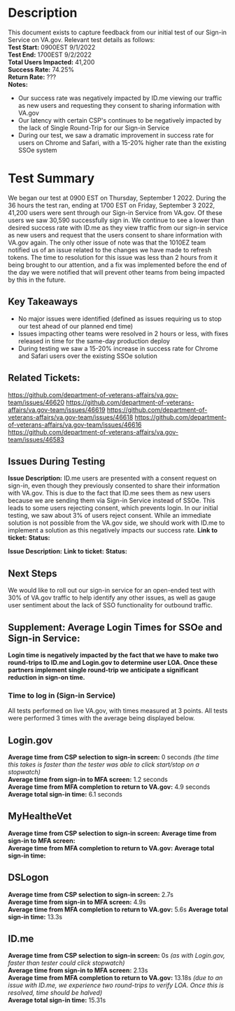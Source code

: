 # Description
This document exists to capture feedback from our initial test of our Sign-in Service on VA.gov. Relevant test details as follows:  
**Test Start:** 0900EST 9/1/2022  
**Test End:**  1700EST 9/2/2022  
**Total Users Impacted:** 41,200   
**Success Rate:** 74.25%    
**Return Rate:** ???  
**Notes:**  
- Our success rate was negatively impacted by ID.me viewing our traffic as new users and requesting they consent to sharing information with VA.gov
- Our latency with certain CSP's continues to be negatively impacted by the lack of Single Round-Trip for our Sign-in Service
- During our test, we saw a dramatic improvement in success rate for users on Chrome and Safari, with a 15-20% higher rate than the existing SSOe system


# Test Summary
We began our test at 0900 EST on Thursday, September 1 2022.  During the 36 hours the test ran, ending at 1700 EST on Friday, September 3 2022, 41,200 users were sent through our Sign-in Service from VA.gov.  Of these users we saw 30,590 successfully sign in.  We continue to see a lower than desired success rate with ID.me as they view traffic from our sign-in service as new users and request that the users consent to share information with VA.gov again.  The only other issue of note was that the 1010EZ team notified us of an issue related to the changes we have made to refresh tokens.  The time to resolution for this issue was less than 2 hours from it being brought to our attention, and a fix was implemented before the end of the day we were notified that will prevent other teams from being impacted by this in the future.

## Key Takeaways
- No major issues were identified (defined as issues requiring us to stop our test ahead of our planned end time)
- Issues impacting other teams were resolved in 2 hours or less, with fixes released in time for the same-day production deploy
- During testing we saw a 15-20% increase in success rate for Chrome and Safari users over the existing SSOe solution


## Related Tickets:  
https://github.com/department-of-veterans-affairs/va.gov-team/issues/46620
https://github.com/department-of-veterans-affairs/va.gov-team/issues/46619
https://github.com/department-of-veterans-affairs/va.gov-team/issues/46618
https://github.com/department-of-veterans-affairs/va.gov-team/issues/46616
https://github.com/department-of-veterans-affairs/va.gov-team/issues/46583


## Issues During Testing
**Issue Description:** ID.me users are presented with a consent request on sign-in, even though they previously consented to share their information with VA.gov.  This is due to the fact that ID.me sees them as new users because we are sending them via Sign-in Service instead of SSOe.  This leads to some users rejecting consent, which prevents login.  In our initial testing, we saw about 3% of users reject consent.  While an immediate solution is not possible from the VA.gov side, we should work with ID.me to implement a solution as this negatively impacts our success rate. 
**Link to ticket:** 
**Status:**  

**Issue Description:** 
**Link to ticket:** 
**Status:**


## Next Steps
We would like to roll out our sign-in service for an open-ended test with 30% of VA.gov traffic to help identify any other issues, as well as gauge user sentiment about the lack of SSO functionality for outbound traffic.

## Supplement: Average Login Times for SSOe and Sign-in Service:

**Login time is negatively impacted by the fact that we have to make two round-trips to ID.me and Login.gov to determine user LOA.  Once these partners implement single round-trip we anticipate a significant reduction in sign-on time.**



### Time to log in (Sign-in Service)
All tests performed on live VA.gov, with times measured at 3 points. All tests were performed 3 times with the average being displayed below.
## Login.gov  
**Average time from CSP selection to sign-in screen:** 0 seconds _(the time this takes is faster than the tester was able to click start/stop on a stopwatch)_  
**Average time from sign-in to MFA screen:** 1.2 seconds  
**Average time from MFA completion to return to VA.gov:** 4.9 seconds  
**Average total sign-in time:** 6.1 seconds  

## MyHealtheVet  
**Average time from CSP selection to sign-in screen:** 
**Average time from sign-in to MFA screen:**  
**Average time from MFA completion to return to VA.gov:** 
**Average total sign-in time:** 

## DSLogon
**Average time from CSP selection to sign-in screen:** 2.7s  
**Average time from sign-in to MFA screen:**  4.9s  
**Average time from MFA completion to return to VA.gov:** 5.6s 
**Average total sign-in time:** 13.3s  

## ID.me  
**Average time from CSP selection to sign-in screen:** 0s _(as with Login.gov, faster than tester could click stopwatch)_  
**Average time from sign-in to MFA screen:**  2.13s  
**Average time from MFA completion to return to VA.gov:** 13.18s _(due to an issue with ID.me, we experience two round-trips to verify LOA.  Once this is resolved, time should be halved)_  
**Average total sign-in time:** 15.31s  


